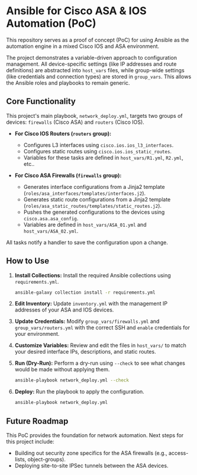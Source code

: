 # Ansible for Cisco ASA & IOS Automation (PoC)

This repository serves as a proof of concept (PoC) for using Ansible as the automation engine in a mixed Cisco IOS and ASA environment.

The project demonstrates a variable-driven approach to configuration management. All device-specific settings (like IP addresses and route definitions) are abstracted into `host_vars` files, while group-wide settings (like credentials and connection types) are stored in `group_vars`. This allows the Ansible roles and playbooks to remain generic.

## Core Functionality

This project's main playbook, `network_deploy.yml`, targets two groups of devices: `firewalls` (Cisco ASA) and `routers` (Cisco IOS).

* **For Cisco IOS Routers (`routers` group):**
    * Configures L3 interfaces using `cisco.ios.ios_l3_interfaces`.
    * Configures static routes using `cisco.ios.ios_static_routes`.
    * Variables for these tasks are defined in `host_vars/R1.yml`, `R2.yml`, etc..

* **For Cisco ASA Firewalls (`firewalls` group):**
    * Generates interface configurations from a Jinja2 template (`roles/asa_interfaces/templates/interfaces.j2`).
    * Generates static route configurations from a Jinja2 template (`roles/asa_static_routes/templates/static_routes.j2`).
    * Pushes the generated configurations to the devices using `cisco.asa.asa_config`.
    * Variables are defined in `host_vars/ASA_01.yml` and `host_vars/ASA_02.yml`.

All tasks notify a handler to save the configuration upon a change.

## How to Use

1.  **Install Collections:**
    Install the required Ansible collections using `requirements.yml`.
    ```bash
    ansible-galaxy collection install -r requirements.yml
    ```

2.  **Edit Inventory:**
    Update `inventory.yml` with the management IP addresses of your ASA and IOS devices.

3.  **Update Credentials:**
    Modify `group_vars/firewalls.yml` and `group_vars/routers.yml` with the correct SSH and `enable` credentials for your environment.

4.  **Customize Variables:**
    Review and edit the files in `host_vars/` to match your desired interface IPs, descriptions, and static routes.

5.  **Run (Dry-Run):**
    Perform a dry-run using `--check` to see what changes would be made without applying them.
    ```bash
    ansible-playbook network_deploy.yml --check
    ```

6.  **Deploy:**
    Run the playbook to apply the configuration.
    ```bash
    ansible-playbook network_deploy.yml
    ```

## Future Roadmap

This PoC provides the foundation for network automation. Next steps for this project include:

* Building out security zone specifics for the ASA firewalls (e.g., access-lists, object-groups).
* Deploying site-to-site IPSec tunnels between the ASA devices.